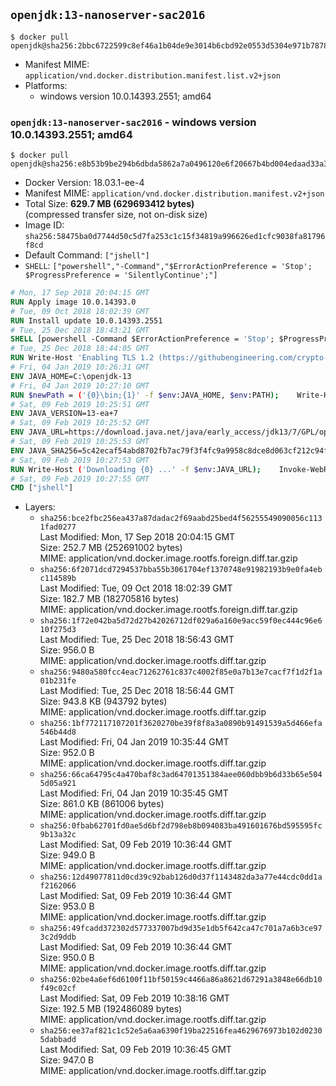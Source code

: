 ## `openjdk:13-nanoserver-sac2016`

```console
$ docker pull openjdk@sha256:2bbc6722599c8ef46a1b04de9e3014b6cbd92e0553d5304e971b7878ac0225a0
```

-	Manifest MIME: `application/vnd.docker.distribution.manifest.list.v2+json`
-	Platforms:
	-	windows version 10.0.14393.2551; amd64

### `openjdk:13-nanoserver-sac2016` - windows version 10.0.14393.2551; amd64

```console
$ docker pull openjdk@sha256:e8b53b9be294b6dbda5862a7a0496120e6f20667b4bd004edaad33a3020841dd
```

-	Docker Version: 18.03.1-ee-4
-	Manifest MIME: `application/vnd.docker.distribution.manifest.v2+json`
-	Total Size: **629.7 MB (629693412 bytes)**  
	(compressed transfer size, not on-disk size)
-	Image ID: `sha256:58475ba0d7744d50c5d7fa253c1c15f34819a996626ed1cfc9038fa81796f8cd`
-	Default Command: `["jshell"]`
-	`SHELL`: `["powershell","-Command","$ErrorActionPreference = 'Stop'; $ProgressPreference = 'SilentlyContinue';"]`

```dockerfile
# Mon, 17 Sep 2018 20:04:15 GMT
RUN Apply image 10.0.14393.0
# Tue, 09 Oct 2018 18:02:39 GMT
RUN Install update 10.0.14393.2551
# Tue, 25 Dec 2018 18:43:21 GMT
SHELL [powershell -Command $ErrorActionPreference = 'Stop'; $ProgressPreference = 'SilentlyContinue';]
# Tue, 25 Dec 2018 18:44:05 GMT
RUN Write-Host 'Enabling TLS 1.2 (https://githubengineering.com/crypto-removal-notice/) ...'; 	$tls12RegBase = 'HKLM:\\SYSTEM\CurrentControlSet\Control\SecurityProviders\SCHANNEL\Protocols\TLS 1.2'; 	if (Test-Path $tls12RegBase) { throw ('"{0}" already exists!' -f $tls12RegBase) }; 	New-Item -Path ('{0}/Client' -f $tls12RegBase) -Force; 	New-Item -Path ('{0}/Server' -f $tls12RegBase) -Force; 	New-ItemProperty -Path ('{0}/Client' -f $tls12RegBase) -Name 'DisabledByDefault' -PropertyType DWORD -Value 0 -Force; 	New-ItemProperty -Path ('{0}/Client' -f $tls12RegBase) -Name 'Enabled' -PropertyType DWORD -Value 1 -Force; 	New-ItemProperty -Path ('{0}/Server' -f $tls12RegBase) -Name 'DisabledByDefault' -PropertyType DWORD -Value 0 -Force; 	New-ItemProperty -Path ('{0}/Server' -f $tls12RegBase) -Name 'Enabled' -PropertyType DWORD -Value 1 -Force
# Fri, 04 Jan 2019 10:26:31 GMT
ENV JAVA_HOME=C:\openjdk-13
# Fri, 04 Jan 2019 10:27:10 GMT
RUN $newPath = ('{0}\bin;{1}' -f $env:JAVA_HOME, $env:PATH); 	Write-Host ('Updating PATH: {0}' -f $newPath); 	setx /M PATH $newPath
# Sat, 09 Feb 2019 10:25:51 GMT
ENV JAVA_VERSION=13-ea+7
# Sat, 09 Feb 2019 10:25:52 GMT
ENV JAVA_URL=https://download.java.net/java/early_access/jdk13/7/GPL/openjdk-13-ea+7_windows-x64_bin.zip
# Sat, 09 Feb 2019 10:25:53 GMT
ENV JAVA_SHA256=5c42ecaf54abd8702fb7ac79f3f4fc9a9958c8dce8d063cf212c94fffc1f928f
# Sat, 09 Feb 2019 10:27:53 GMT
RUN Write-Host ('Downloading {0} ...' -f $env:JAVA_URL); 	Invoke-WebRequest -Uri $env:JAVA_URL -OutFile 'openjdk.zip'; 	Write-Host ('Verifying sha256 ({0}) ...' -f $env:JAVA_SHA256); 	if ((Get-FileHash openjdk.zip -Algorithm sha256).Hash -ne $env:JAVA_SHA256) { 		Write-Host 'FAILED!'; 		exit 1; 	}; 		Write-Host 'Expanding ...'; 	New-Item -ItemType Directory -Path C:\temp | Out-Null; 	Expand-Archive openjdk.zip -DestinationPath C:\temp; 	Move-Item -Path C:\temp\* -Destination $env:JAVA_HOME; 	Remove-Item C:\temp; 		Write-Host 'Verifying install ...'; 	Write-Host '  java --version'; java --version; 	Write-Host '  javac --version'; javac --version; 		Write-Host 'Removing ...'; 	Remove-Item openjdk.zip -Force; 		Write-Host 'Complete.'
# Sat, 09 Feb 2019 10:27:55 GMT
CMD ["jshell"]
```

-	Layers:
	-	`sha256:bce2fbc256ea437a87dadac2f69aabd25bed4f56255549090056c1131fad0277`  
		Last Modified: Mon, 17 Sep 2018 20:04:15 GMT  
		Size: 252.7 MB (252691002 bytes)  
		MIME: application/vnd.docker.image.rootfs.foreign.diff.tar.gzip
	-	`sha256:6f2071dcd7294537bba55b3061704ef1370748e91982193b9e0fa4ebc114589b`  
		Last Modified: Tue, 09 Oct 2018 18:02:39 GMT  
		Size: 182.7 MB (182705816 bytes)  
		MIME: application/vnd.docker.image.rootfs.foreign.diff.tar.gzip
	-	`sha256:1f72e042ba5d72d27b42026712df029a6a160e9acc59f0ec444c96e610f275d3`  
		Last Modified: Tue, 25 Dec 2018 18:56:43 GMT  
		Size: 956.0 B  
		MIME: application/vnd.docker.image.rootfs.diff.tar.gzip
	-	`sha256:9480a580fcc4eac71262761c837c4002f85e0a7b13e7cacf7f1d2f1a01b231fe`  
		Last Modified: Tue, 25 Dec 2018 18:56:44 GMT  
		Size: 943.8 KB (943792 bytes)  
		MIME: application/vnd.docker.image.rootfs.diff.tar.gzip
	-	`sha256:1bf772117107201f3620270be39f8f8a3a0890b91491539a5d466efa546b44d8`  
		Last Modified: Fri, 04 Jan 2019 10:35:44 GMT  
		Size: 952.0 B  
		MIME: application/vnd.docker.image.rootfs.diff.tar.gzip
	-	`sha256:66ca64795c4a470baf8c3ad64701351384aee060dbb9b6d33b65e5045d05a921`  
		Last Modified: Fri, 04 Jan 2019 10:35:45 GMT  
		Size: 861.0 KB (861006 bytes)  
		MIME: application/vnd.docker.image.rootfs.diff.tar.gzip
	-	`sha256:0fbab62701fd0ae5d6bf2d798eb8b094083ba491601676bd595595fc9b13a32c`  
		Last Modified: Sat, 09 Feb 2019 10:36:44 GMT  
		Size: 949.0 B  
		MIME: application/vnd.docker.image.rootfs.diff.tar.gzip
	-	`sha256:12d49077811d0cd39c92bab126d0d37f1143482da3a77e44cdc0dd1af2162066`  
		Last Modified: Sat, 09 Feb 2019 10:36:44 GMT  
		Size: 953.0 B  
		MIME: application/vnd.docker.image.rootfs.diff.tar.gzip
	-	`sha256:49fcadd372302d577337007bd9d35e1db5f642ca47c701a7a6b3ce973c2d9ddb`  
		Last Modified: Sat, 09 Feb 2019 10:36:44 GMT  
		Size: 950.0 B  
		MIME: application/vnd.docker.image.rootfs.diff.tar.gzip
	-	`sha256:02be4a6ef6d6100f11bf50159c4466a86a8621d67291a3848e66db10f49c02cf`  
		Last Modified: Sat, 09 Feb 2019 10:38:16 GMT  
		Size: 192.5 MB (192486089 bytes)  
		MIME: application/vnd.docker.image.rootfs.diff.tar.gzip
	-	`sha256:ee37af821c1c52e5a6aa6390f19ba22516fea4629676973b102d02305dabbadd`  
		Last Modified: Sat, 09 Feb 2019 10:36:45 GMT  
		Size: 947.0 B  
		MIME: application/vnd.docker.image.rootfs.diff.tar.gzip
